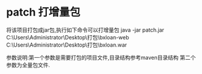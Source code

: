 # patch 打增量包
将该项目打包成jar包,执行如下命令可以打增量包
java -jar patch.jar C:\\Users\\Administrator\\Desktop\\打包\\bxloan-web  C:\\Users\\Administrator\\Desktop\\打包\\bxloan.war

参数说明:第一个参数是需要打包的项目文件,目录结构参考maven目录结构
第二个参数为全量包文件.
